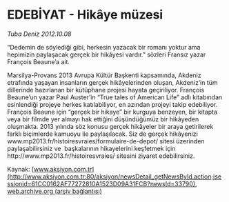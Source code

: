 # EDEBİYAT - Hikâye müzesi

*Tuba Deniz 2012.10.08*

<div class="news-detail-text-todays">
 <div>
 </div>
 <div>
 </div>
 <div id="newsSpot">
  <font class="detail-spot">
   “Dedemin de söylediği gibi, herkesin yazacak bir romanı yoktur ama hepimizin paylaşacak gerçek bir hikâyesi vardır.” sözleri Fransız yazar François Beaune’a ait.
  </font>
 </div>
 <div id="newsText">
  <font class="detail-text">
   <p>
    Marsilya-Provans 2013 Avrupa Kültür Başkenti kapsamında, Akdeniz etrafında yaşayan insanların gerçek hikâyelerinden oluşan, Akdeniz’in tüm dillerinde hazırlanan bir kütüphane projesi hayata geçiriliyor. François Beaune’un yazar Paul Auster’in “True tales of American Life” adlı kitabından esinlendiği projeye herkes katılabiliyor, en azından projeyi takip edebiliyor. François Beaune için “gerçek bir hikaye” bir kurguya benzeyen, bir kitapta veya bir filmde yer almayı hak ettiğini düşündüğümüz bir hikâyeden oluşmakta. 2013 yılında söz konusu gerçek hikâyeler bir araya getirilerek farklı biçimlerde kamuoyu ile paylaşılacak. Siz de gerçek hikâyenizi www.mp2013.fr/histoiresvraies/formulaire-de-depot/ sitesi üzerinden paylaşabilirsiniz ve  başkalarının hikayelerini keşfetmek için http://www.mp2013.fr/histoiresvraies/ sitesini ziyaret edebilirsiniz.
   </p>
  </font>
 </div>
 <div>
 </div>
 <div>
 </div>
</div>


Kaynak: [www.aksiyon.com.tr](http://www.aksiyon.com.tr:80/aksiyon/newsDetail_getNewsById.action;jsessionid=61CC0162AF77272810A1523D09A31FCB?newsId=33790), [web.archive.org (arşiv bağlantısı)](http://web.archive.org/web/20121025055342/http://www.aksiyon.com.tr:80/aksiyon/newsDetail_getNewsById.action;jsessionid=61CC0162AF77272810A1523D09A31FCB?newsId=33790)
